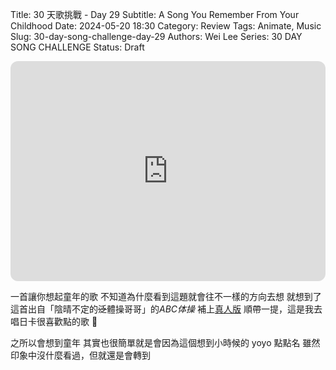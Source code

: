 Title: 30 天歌挑戰 - Day 29
Subtitle: A Song You Remember From Your Childhood
Date: 2024-05-20 18:30
Category: Review
Tags: Animate, Music
Slug: 30-day-song-challenge-day-29
Authors: Wei Lee
Series: 30 DAY SONG CHALLENGE
Status: Draft

<iframe style="border-radius:12px" src="https://open.spotify.com/embed/track/2BxHcK2q5xnkuHqHDEuYB9?utm_source=generator" width="100%" height="352" frameBorder="0" allowfullscreen="" allow="autoplay; clipboard-write; encrypted-media; fullscreen; picture-in-picture" loading="lazy"></iframe>

<!--more-->

一首讓你想起童年的歌
不知道為什麼看到這題就會往不一樣的方向去想
就想到了這首出自「陰晴不定的~~泛~~體操哥哥」的*ABC体操*
補上[真人版](https://www.youtube.com/watch?v=maOHlVuSjNI)
順帶一提，這是我去唱日卡很喜歡點的歌 🎤

之所以會想到童年
其實也很簡單就是會因為這個想到小時候的 yoyo 點點名
雖然印象中沒什麼看過，但就還是會轉到
